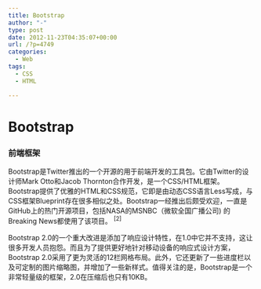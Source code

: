 ```yaml
---
title: Bootstrap
author: "-"
type: post
date: 2012-11-23T04:35:07+00:00
url: /?p=4749
categories:
  - Web
tags:
  - CSS
  - HTML

---
```

# Bootstrap
### 前端框架

Bootstrap是Twitter推出的一个开源的用于前端开发的工具包。它由Twitter的设计师Mark Otto和Jacob Thornton合作开发，是一个CSS/HTML框架。Bootstrap提供了优雅的HTML和CSS规范，它即是由动态CSS语言Less写成，与CSS框架Blueprint存在很多相似之处。Bootstrap一经推出后颇受欢迎，一直是GitHub上的热门开源项目，包括NASA的MSNBC（微软全国广播公司) 的Breaking News都使用了该项目。 <sup>[2]</sup>


Bootstrap 2.0的一个重大改进是添加了响应设计特性，在1.0中它并不支持，这让很多开发人员抱怨。而且为了提供更好地针对移动设备的响应式设计方案，Bootstrap 2.0采用了更为灵活的12栏网格布局。此外，它还更新了一些进度栏以及可定制的图片缩略图，并增加了一些新样式。值得关注的是，Bootstrap是一个非常轻量级的框架，2.0在压缩后也只有10KB。